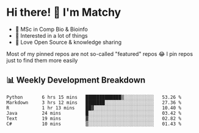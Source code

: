 # Hi there! 👋 I'm Matchy

- 🧬 MSc in Comp Bio & Bioinfo
- 🎈 Interested in a lot of things
- 💜 Love Open Source & knowledge sharing

Most of my pinned repos are not so-called "featured" repos 😂 I pin repos just to find them more easily

## 📊 Weekly Development Breakdown

<!--START_SECTION:waka-->

```text
Python       6 hrs 15 mins   █████████████▒░░░░░░░░░░░   53.26 %
Markdown     3 hrs 12 mins   ███████░░░░░░░░░░░░░░░░░░   27.36 %
R            1 hr 13 mins    ██▓░░░░░░░░░░░░░░░░░░░░░░   10.40 %
Java         24 mins         █░░░░░░░░░░░░░░░░░░░░░░░░   03.42 %
Text         19 mins         ▓░░░░░░░░░░░░░░░░░░░░░░░░   02.82 %
C#           10 mins         ▒░░░░░░░░░░░░░░░░░░░░░░░░   01.43 %
```

<!--END_SECTION:waka-->
